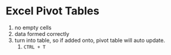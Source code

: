 # Excel Pivot Tables

1. no empty cells
2. data formed correctly
3. turn into table, so if added onto, pivot table will auto update.
   1. `CTRL + T`
